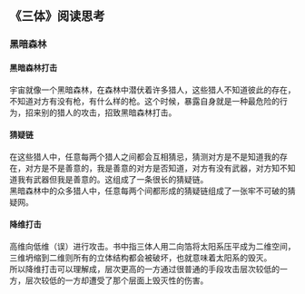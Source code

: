 <!--
 * @Author: Billy-S
 * @Description: 
 * @Date: 2020-11-16 13:50:19
 * @LastEditTime: 2020-11-18 13:42:43
-->
## 《三体》阅读思考
### 黑暗森林
#### 黑暗森林打击
宇宙就像一个黑暗森林，在森林中潜伏着许多猎人，这些猎人不知道彼此的存在，不知道对方有没有枪，有什么样的枪。这个时候，暴露自身就是一种最危险的行为，招来别的猎人的攻击，招致黑暗森林打击。
#### 猜疑链
在这些猎人中，任意每两个猎人之间都会互相猜忌，猜测对方是不是知道我的存在，对方是不是善意的，我是善意的对方是否知道，对方有没有武器，对方知不知道我有武器但我是善意的。这组成了一条很长的猜疑链。  
黑暗森林中的众多猎人中，任意每两个间都形成的猜疑链组成了一张牢不可破的猜疑网。

#### 降维打击
高维向低维（误）进行攻击。书中指三体人用二向箔将太阳系压平成为二维空间，三维坍缩到二维则所有的立体结构都会被破坏，也就意味着太阳系的毁灭。  
所以降维打击可以理解成，层次更高的一方通过很普通的手段攻击层次较低的一方，层次较低的一方却遭受了那个层面上毁灭性的伤害。